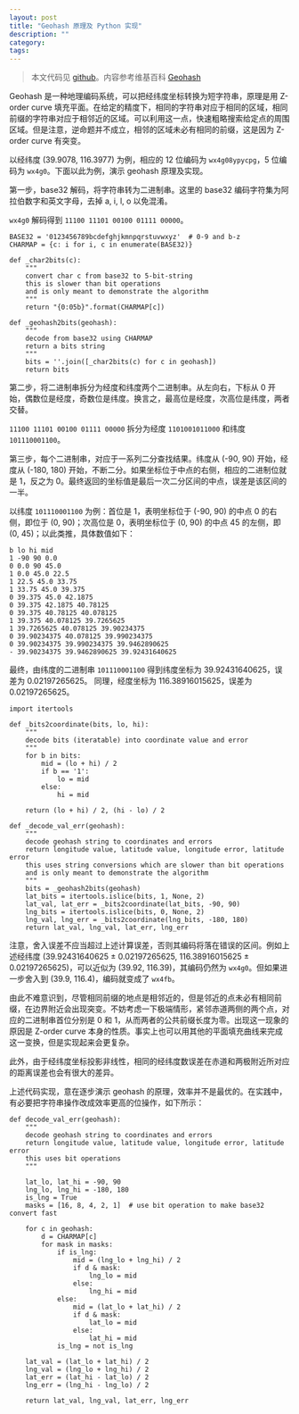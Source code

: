 ```yaml
---
layout: post
title: "Geohash 原理及 Python 实现"
description: ""
category:
tags:
---
```


> 本文代码见 [github](https://github.com/sighsmile/geohash)。内容参考维基百科 [Geohash](https://en.wikipedia.org/wiki/Geohash)

Geohash 是一种地理编码系统，可以把经纬度坐标转换为短字符串，原理是用 Z-order curve 填充平面。在给定的精度下，相同的字符串对应于相同的区域，相同前缀的字符串对应于相邻近的区域。可以利用这一点，快速粗略搜索给定点的周围区域。但是注意，逆命题并不成立，相邻的区域未必有相同的前缀，这是因为 Z-order curve 有突变。

以经纬度 (39.9078, 116.3977) 为例，相应的 12 位编码为 `wx4g08ypycpg`，5 位编码为 `wx4g0`。下面以此为例，演示 geohash 原理及实现。


第一步，base32 解码，将字符串转为二进制串。这里的 base32 编码字符集为阿拉伯数字和英文字母，去掉 a, i, l, o 以免混淆。

`wx4g0` 解码得到 `11100 11101 00100 01111 00000`。

```
BASE32 = '0123456789bcdefghjkmnpqrstuvwxyz'  # 0-9 and b-z
CHARMAP = {c: i for i, c in enumerate(BASE32)}

def _char2bits(c):
    """
    convert char c from base32 to 5-bit-string
    this is slower than bit operations
    and is only meant to demonstrate the algorithm
    """
    return "{0:05b}".format(CHARMAP[c])

def _geohash2bits(geohash):
    """
    decode from base32 using CHARMAP
    return a bits string
    """
    bits = ''.join([_char2bits(c) for c in geohash])
    return bits    
```

第二步，将二进制串拆分为经度和纬度两个二进制串。从左向右，下标从 0 开始，偶数位是经度，奇数位是纬度。换言之，最高位是经度，次高位是纬度，两者交替。

`11100 11101 00100 01111 00000` 拆分为经度 `1101001011000` 和纬度 `101110001100`。

第三步，每个二进制串，对应于一系列二分查找结果。纬度从 (-90, 90) 开始，经度从 (-180, 180) 开始，不断二分。如果坐标位于中点的右侧，相应的二进制位就是 1，反之为 0。最终返回的坐标值是最后一次二分区间的中点，误差是该区间的一半。

以纬度 `101110001100` 为例：首位是 1，表明坐标位于 (-90, 90) 的中点 0 的右侧，即位于 (0, 90)；次高位是 0，表明坐标位于 (0, 90) 的中点 45 的左侧，即 (0, 45)；以此类推，具体数值如下：

```
b lo hi mid
1 -90 90 0.0
0 0.0 90 45.0
1 0.0 45.0 22.5
1 22.5 45.0 33.75
1 33.75 45.0 39.375
0 39.375 45.0 42.1875
0 39.375 42.1875 40.78125
0 39.375 40.78125 40.078125
1 39.375 40.078125 39.7265625
1 39.7265625 40.078125 39.90234375
0 39.90234375 40.078125 39.990234375
0 39.90234375 39.990234375 39.9462890625
- 39.90234375 39.9462890625 39.92431640625
```

最终，由纬度的二进制串 `101110001100` 得到纬度坐标为 39.92431640625，误差为 0.02197265625。
同理，经度坐标为 116.38916015625，误差为 0.02197265625。

```
import itertools

def _bits2coordinate(bits, lo, hi):
    """
    decode bits (iteratable) into coordinate value and error
    """
    for b in bits:
        mid = (lo + hi) / 2
        if b == '1':
            lo = mid
        else:
            hi = mid

    return (lo + hi) / 2, (hi - lo) / 2

def _decode_val_err(geohash):
    """
    decode geohash string to coordinates and errors
    return longitude value, latitude value, longitude error, latitude error
    this uses string conversions which are slower than bit operations
    and is only meant to demonstrate the algorithm
    """
    bits = _geohash2bits(geohash)
    lat_bits = itertools.islice(bits, 1, None, 2)
    lat_val, lat_err = _bits2coordinate(lat_bits, -90, 90)
    lng_bits = itertools.islice(bits, 0, None, 2)
    lng_val, lng_err = _bits2coordinate(lng_bits, -180, 180)
    return lat_val, lng_val, lat_err, lng_err
```

注意，舍入误差不应当超过上述计算误差，否则其编码将落在错误的区间。例如上述经纬度 (39.92431640625 ± 0.02197265625, 116.38916015625 ± 0.02197265625)，可以近似为 (39.92, 116.39)，其编码仍然为 `wx4g0`。但如果进一步舍入到 (39.9, 116.4)，编码就变成了 `wx4fb`。

由此不难意识到，尽管相同前缀的地点是相邻近的，但是邻近的点未必有相同前缀，在边界附近会出现突变。不妨考虑一下极端情形，紧邻赤道两侧的两个点，对应的二进制串首位分别是 0 和 1，从而两者的公共前缀长度为零。出现这一现象的原因是 Z-order curve 本身的性质。事实上也可以用其他的平面填充曲线来完成这一变换，但是实现起来会更复杂。

此外，由于经纬度坐标投影非线性，相同的经纬度数误差在赤道和两极附近所对应的距离误差也会有很大的差异。

上述代码实现，意在逐步演示 geohash 的原理，效率并不是最优的。在实践中，有必要把字符串操作改成效率更高的位操作，如下所示：

```
def decode_val_err(geohash):
    """
    decode geohash string to coordinates and errors
    return longitude value, latitude value, longitude error, latitude error
    this uses bit operations
    """

    lat_lo, lat_hi = -90, 90
    lng_lo, lng_hi = -180, 180
    is_lng = True
    masks = [16, 8, 4, 2, 1]  # use bit operation to make base32 convert fast

    for c in geohash:
        d = CHARMAP[c]
        for mask in masks:
            if is_lng:
                mid = (lng_lo + lng_hi) / 2
                if d & mask:
                    lng_lo = mid
                else:
                    lng_hi = mid
            else:
                mid = (lat_lo + lat_hi) / 2
                if d & mask:
                    lat_lo = mid
                else:
                    lat_hi = mid
            is_lng = not is_lng

    lat_val = (lat_lo + lat_hi) / 2
    lng_val = (lng_lo + lng_hi) / 2
    lat_err = (lat_hi - lat_lo) / 2
    lng_err = (lng_hi - lng_lo) / 2

    return lat_val, lng_val, lat_err, lng_err
```
